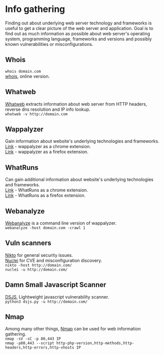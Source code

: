 # Info gathering

Finding out about underlying web server technology and frameworks is useful to get a clear picture of the web server and application. 
Goal is to find out as much information as possible about web server's operating system, programming language, frameworks and versions and possibly known vulnerabilities or misconfigurations.

## Whois 
`whois domain.com`  
[whois](https://www.whois.com/), online version.  

## Whatweb
[Whatweb](https://github.com/urbanadventurer/WhatWeb) extracts information about web server from HTTP headers, reverse dns resolution and IP info lookup.  
`whatweb -v http://domain.com`

## Wappalyzer
Gain information about website's underlying technologies and frameworks.  
[Link](https://chrome.google.com/webstore/detail/wappalyzer-technology-pro/gppongmhjkpfnbhagpmjfkannfbllamg) - wappalyzer as a chrome extension.  
[Link](https://addons.mozilla.org/en-US/firefox/addon/wappalyzer/) - wappalyzer as a firefox extension.  

## WhatRuns
Can gain additional information about website's underlying technologies and frameworks.  
[Link](https://chrome.google.com/webstore/detail/whatruns/cmkdbmfndkfgebldhnkbfhlneefdaaip) - WhatRuns as a chrome extension.  
[Link](https://addons.mozilla.org/en-US/firefox/addon/whatruns/) - WhatRuns as a firefox extension.  

## Webanalyze
[Webanalyze](https://github.com/rverton/webanalyze) is a command line version of wappalyzer.  
`webanalyze -host domain.com -crawl 1`  

## Vuln scanners
[Nikto](https://github.com/sullo/nikto) for general security issues.  
[Nuclei](https://github.com/projectdiscovery/nuclei) for CVE and misconfiguration discovery.  
`nikto -host http://domain.com/`  
`nuclei -u http://domain.com/`  

## Damn Small Javascript Scanner
[DSJS](https://github.com/stamparm/DSJS), Lightweight javascript vulnerability scanner.   
`python3 dsjs.py -u http://domain.com/`    

## Nmap
Among many other things, [Nmap](https://nmap.org/) can be used for web information gathering.  
`nmap -sV -sC -p 80,443 IP`  
`nmap -p80,443 --script http-php-version,http-methods,http-headers,http-errors,http-vhosts IP` 

